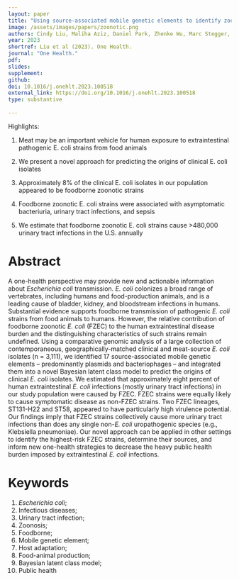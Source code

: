 ```yaml
---
layout: paper
title: "Using source-associated mobile genetic elements to identify zoonotic extraintestinal E. coli infections"
image: /assets/images/papers/zoonotic.png
authors: Cindy Liu, Maliha Aziz, Daniel Park, Zhenke Wu, Marc Stegger, Mengbing Li, Yashan Wang, Kara Schmidlin, Timothy Johnson, Benjamin Koch, Bruce Hungate, Lora Nordstrom, Lori Gauld, Brett Weaver, Diana Rolland, Sally Statham, Brantley Hall, Sanjeev Sariya, Gregg Davis, Paul Keim, James Johnson, Lance Price
year: 2023
shortref: Liu et al (2023). One Health.
journal: "One Health."
pdf: 
slides: 
supplement:
github: 
doi: 10.1016/j.onehlt.2023.100518
external_link: https://doi.org/10.1016/j.onehlt.2023.100518
type: substantive
 
---
```


Highlights:

1. Meat may be an important vehicle for human exposure to extraintestinal pathogenic E. coli strains from food animals

2. We present a novel approach for predicting the origins of clinical E. coli isolates

3. Approximately 8% of the clinical E. coli isolates in our population appeared to be foodborne zoonotic strains

4. Foodborne zoonotic E. coli strains were associated with asymptomatic bacteriuria, urinary tract infections, and sepsis

5. We estimate that foodborne zoonotic E. coli strains cause >480,000 urinary tract infections in the U.S. annually



# Abstract

A one-health perspective may provide new and actionable information about *Escherichia coli* transmission. 
*E. coli* colonizes a broad range of vertebrates, including humans and food-production animals, and is a leading cause of bladder, kidney, and bloodstream infections in humans. Substantial evidence supports foodborne transmission of pathogenic *E. coli* strains from food animals to humans. However, the relative contribution of foodborne zoonotic *E. coli* (FZEC) to the human extraintestinal disease burden and the distinguishing characteristics of such strains remain undefined. Using a comparative genomic analysis of a large collection of contemporaneous, geographically-matched clinical and meat-source *E. coli* isolates (n = 3,111), we identified 17 source-associated mobile genetic elements – predominantly plasmids and bacteriophages – and integrated them into a novel Bayesian latent class model to predict the origins of clinical *E. coli* isolates. We estimated that approximately eight percent of human extraintestinal *E. coli* infections (mostly urinary tract infections) in our study population were caused by FZEC. FZEC strains were equally likely to cause symptomatic disease as non-FZEC strains. Two FZEC lineages, ST131-H22 and ST58, appeared to have particularly high virulence potential. Our findings imply that FZEC strains collectively cause more urinary tract infections than does any single non-*E. coli* uropathogenic species (e.g., Klebsiella pneumoniae). Our novel approach can be applied in other settings to identify the highest-risk FZEC strains, determine their sources, and inform new one-health strategies to decrease the heavy public health burden imposed by extraintestinal *E. coli* infections. 


# Keywords

1.	*Escherichia coli*; 
2.	Infectious diseases; 
3.	Urinary tract infection; 
4.	Zoonosis; 
5.	Foodborne; 
6.	Mobile genetic element; 
7.	Host adaptation;
8.	Food-animal production; 
9.	Bayesian latent class model; 
10.	Public health
